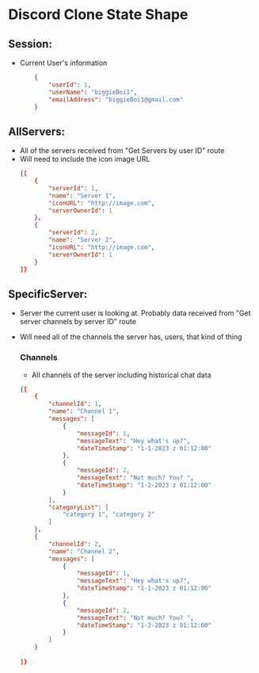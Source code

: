 
# Discord Clone State Shape

## Session: 
* Current User's information

    ```json 
        {
            "userId": 1, 
            "userName": "biggieBoi1", 
            "emailAddress": "biggieBoi1@gmail.com"
        }
    ```

## AllServers: 
* All of the servers received from "Get Servers by user ID" route
* Will need to include the icon image URL
    ```json
    {[
        {
            "serverId": 1,
            "name": "Server 1", 
            "iconURL": "http://image.com", 
            "serverOwnerId": 1
        }, 
        {
            "serverId": 2,
            "name": "Server 2", 
            "iconURL": "http://image.com", 
            "serverOwnerId": 1
        }
    ]}
    ```

## SpecificServer: 
* Server the current user is looking at. Probably data received from "Get server channels by server ID" route
* Will need all of the channels the server has, users, that kind of thing
    ### Channels
    * All channels of the server including historical chat data

    ```json
    {[
        {
            "channelId": 1, 
            "name": "Channel 1", 
            "messages": [
                {
                    "messageId": 1,
                    "messageText": "Hey what's up?", 
                    "dateTimeStamp": "1-1-2023 z 01:12:00"
                }, 
                {
                    "messageId": 2,
                    "messageText": "Not much? You? ", 
                    "dateTimeStamp": "1-2-2023 z 01:12:00"
                }
            ], 
            "categoryList": [
                "category 1", "category 2"
            ]
        }, 
        {
            "channelId": 2, 
            "name": "Channel 2", 
            "messages": [
                {
                    "messageId": 1,
                    "messageText": "Hey what's up?", 
                    "dateTimeStamp": "1-1-2023 z 01:12:00"
                }, 
                {
                    "messageId": 2,
                    "messageText": "Not much? You? ", 
                    "dateTimeStamp": "1-2-2023 z 01:12:00"
                }
            ]
        }
        
    ]}
    ```


